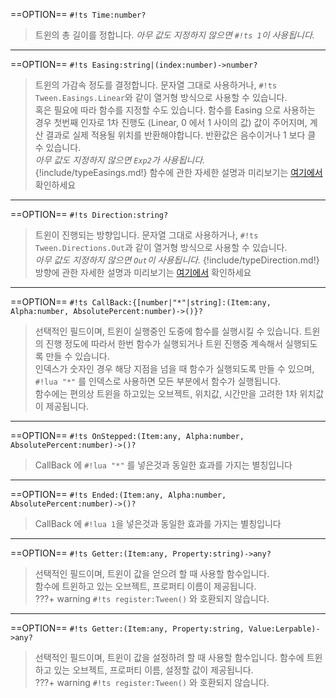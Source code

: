 
==OPTION== `#!ts Time:number?`  
> 트윈의 총 길이를 정합니다. *아무 값도 지정하지 않으면 `#!ts 1`이 사용됩니다.*  

---

==OPTION== `#!ts Easing:string|(index:number)->number?`  
> 트윈의 가감속 정도를 결정합니다. 문자열 그대로 사용하거나, `#!ts Tween.Easings.Linear`와 같이 열거형 방식으로 사용할 수 있습니다.  
> 혹은 필요에 따라 함수를 지정할 수도 있습니다. 함수를 Easing 으로 사용하는 경우 첫번째 인자로 1차 진행도 (Linear, 0 에서 1 사이의 값) 값이 주어지며, 계산 결과로 실제 적용될 위치를 반환해야합니다. 반환값은 음수이거나 1 보다 클 수 있습니다.  
> *아무 값도 지정하지 않으면 `Exp2`가 사용됩니다.*  
{!include/typeEasings.md!}
> 함수에 관한 자세한 설명과 미리보기는 [여기에서](../reference/tween/easings) 확인하세요  

---

==OPTION== `#!ts Direction:string?`  
> 트윈이 진행되는 방향입니다. 문자열 그대로 사용하거나, `#!ts Tween.Directions.Out`과 같이 열거형 방식으로 사용할 수 있습니다.  
> *아무 값도 지정하지 않으면 `Out`이 사용됩니다.*
{!include/typeDirection.md!}
> 방향에 관한 자세한 설명과 미리보기는 [여기에서](../reference/tween/directions) 확인하세요  

---

==OPTION== `#!ts CallBack:{[number|"*"|string]:(Item:any, Alpha:number, AbsolutePercent:number)->()}?`  
> 선택적인 필드이며, 트윈이 실행중인 도중에 함수를 실행시킬 수 있습니다. 트윈의 진행 정도에 따라서 한번 함수가 실행되거나 트윈 진행중 계속해서 실행되도록 만들 수 있습니다.  
> 인덱스가 숫자인 경우 해당 지점을 넘을 때 함수가 실행되도록 만들 수 있으며, `#!lua "*"` 를 인덱스로 사용하면 모든 부분에서 함수가 실행됩니다.  
> 함수에는 편의상 트윈을 하고있는 오브젝트, 위치값, 시간만을 고려한 1차 위치값이 제공됩니다.  

---

==OPTION== `#!ts OnStepped:(Item:any, Alpha:number, AbsolutePercent:number)->()?`  
> CallBack 에 `#!lua "*"` 를 넣은것과 동일한 효과를 가지는 별칭입니다  

---

==OPTION== `#!ts Ended:(Item:any, Alpha:number, AbsolutePercent:number)->()?`  
> CallBack 에 `#!lua 1`을 넣은것과 동일한 효과를 가지는 별칭입니다  

---

==OPTION== `#!ts Getter:(Item:any, Property:string)->any?`  
> 선택적인 필드이며, 트윈이 값을 얻으려 할 때 사용할 함수입니다.  
> 함수에 트윈하고 있는 오브젝트, 프로퍼티 이름이 제공됩니다.  
> ???+ warning
	`#!ts register:Tween()` 와 호환되지 않습니다.  

---

==OPTION== `#!ts Getter:(Item:any, Property:string, Value:Lerpable)->any?`
> 선택적인 필드이며, 트윈이 값을 설정하려 할 때 사용할 함수입니다.
> 함수에 트윈하고 있는 오브젝트, 프로퍼티 이름, 설정할 값이 제공됩니다.  
> ???+ warning
	`#!ts register:Tween()` 와 호환되지 않습니다.  


